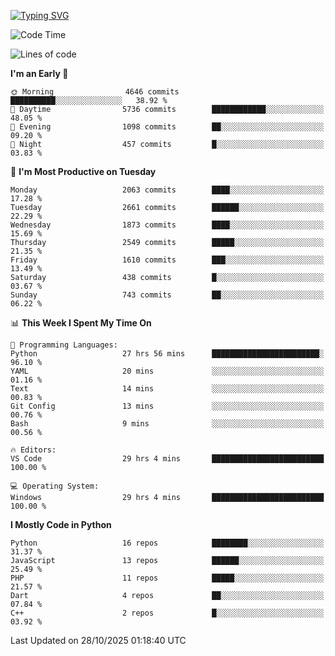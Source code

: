 [![Typing SVG](https://readme-typing-svg.demolab.com?font=Fira+Code&pause=1000&color=F7F7F7&random=false&width=435&lines=Hi+%F0%9F%91%8B%2C+I'm+Rafiu+Sidqi;Junior+Backend+Developer)](https://git.io/typing-svg)
<!--START_SECTION:waka-->
![Code Time](http://img.shields.io/badge/Code%20Time-1%2C158%20hrs%2035%20mins-blue)

![Lines of code](https://img.shields.io/badge/From%20Hello%20World%20I%27ve%20Written-3.9%20million%20lines%20of%20code-blue)

**I'm an Early 🐤** 

```text
🌞 Morning                4646 commits        ██████████░░░░░░░░░░░░░░░   38.92 % 
🌆 Daytime                5736 commits        ████████████░░░░░░░░░░░░░   48.05 % 
🌃 Evening                1098 commits        ██░░░░░░░░░░░░░░░░░░░░░░░   09.20 % 
🌙 Night                  457 commits         █░░░░░░░░░░░░░░░░░░░░░░░░   03.83 % 
```
📅 **I'm Most Productive on Tuesday** 

```text
Monday                   2063 commits        ████░░░░░░░░░░░░░░░░░░░░░   17.28 % 
Tuesday                  2661 commits        ██████░░░░░░░░░░░░░░░░░░░   22.29 % 
Wednesday                1873 commits        ████░░░░░░░░░░░░░░░░░░░░░   15.69 % 
Thursday                 2549 commits        █████░░░░░░░░░░░░░░░░░░░░   21.35 % 
Friday                   1610 commits        ███░░░░░░░░░░░░░░░░░░░░░░   13.49 % 
Saturday                 438 commits         █░░░░░░░░░░░░░░░░░░░░░░░░   03.67 % 
Sunday                   743 commits         ██░░░░░░░░░░░░░░░░░░░░░░░   06.22 % 
```


📊 **This Week I Spent My Time On** 

```text
💬 Programming Languages: 
Python                   27 hrs 56 mins      ████████████████████████░   96.10 % 
YAML                     20 mins             ░░░░░░░░░░░░░░░░░░░░░░░░░   01.16 % 
Text                     14 mins             ░░░░░░░░░░░░░░░░░░░░░░░░░   00.83 % 
Git Config               13 mins             ░░░░░░░░░░░░░░░░░░░░░░░░░   00.76 % 
Bash                     9 mins              ░░░░░░░░░░░░░░░░░░░░░░░░░   00.56 % 

🔥 Editors: 
VS Code                  29 hrs 4 mins       █████████████████████████   100.00 % 

💻 Operating System: 
Windows                  29 hrs 4 mins       █████████████████████████   100.00 % 
```

**I Mostly Code in Python** 

```text
Python                   16 repos            ████████░░░░░░░░░░░░░░░░░   31.37 % 
JavaScript               13 repos            ██████░░░░░░░░░░░░░░░░░░░   25.49 % 
PHP                      11 repos            █████░░░░░░░░░░░░░░░░░░░░   21.57 % 
Dart                     4 repos             ██░░░░░░░░░░░░░░░░░░░░░░░   07.84 % 
C++                      2 repos             █░░░░░░░░░░░░░░░░░░░░░░░░   03.92 % 
```




 Last Updated on 28/10/2025 01:18:40 UTC
<!--END_SECTION:waka-->
